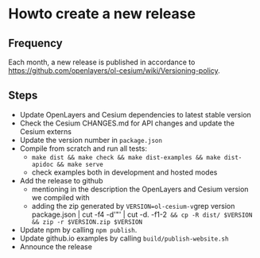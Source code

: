 # Howto create a new release

## Frequency
Each month, a new release is published in accordance to https://github.com/openlayers/ol-cesium/wiki/Versioning-policy.

## Steps
- Update OpenLayers and Cesium dependencies to latest stable version
- Check the Cesium CHANGES.md for API changes and update the Cesium externs
- Update the version number in `package.json`
- Compile from scratch and run all tests:
  - `make dist && make check && make dist-examples && make dist-apidoc && make serve`
  - check examples both in development and hosted modes
- Add the release to github
  - mentioning in the description the OpenLayers and Cesium version we compiled with
  - adding the zip generated by `VERSION=ol-cesium-v`grep version package.json | cut -f4 -d'"' | cut -d. -f1-2` && cp -R dist/ $VERSION && zip -r $VERSION.zip $VERSION`
- Update npm by calling `npm publish`.
- Update github.io examples by calling `build/publish-website.sh`
- Announce the release
